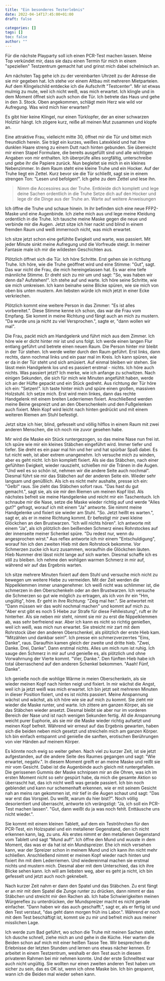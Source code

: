 ```yaml
---
title: "Ein besonderes Testerlebnis"
date: 2022-04-14T17:45:00+01:00
draft: false

categories: []
tags: []
toc: false
author: ""
---
```

Für die nächste Playparty soll ich einen PCR-Test machen lassen. Meine Top verkündet mir, dass sie dazu einen Termin für mich in einem "speziellen" Testzentrum gemacht hat und grinst mich dabei schelmisch an.

Am nächsten Tag gehe ich zu der vereinbarten Uhrzeit zu der Adresse die sie mir gegeben hat. Ich stehe vor einem Altbau mit mehreren Mietparteien. Auf dem Klingelschild entdecke ich die Aufschrift "Testcenter". Mir ist etwas mulmig zu mute, weil ich nicht weiß, was mich erwartet. Ich klingle und in dem Moment öffnet sich auch schon die Tür. Ich betrete das Haus und gehe in den 3. Stock. Oben angekommen, schlägt mein Herz wie wild vor Aufregung. Was wird mich hier erwarten?

Es gibt hier keine Klingel, nur einen Türklopfer, der an einer schwarzen Holztür hängt. Ich zögere kurz, reiße all meinen Mut zusammen und klopfe an.

Eine attraktive Frau, vielleicht mitte 30, öffnet mir die Tür und bittet mich freundlich herein. Sie trägt ein kurzes, weißes Latexkleid und hat ihre dunklen Haare streng zu einem Dutt nach hinten gebunden. Sie überreicht mir einen Stapel Formulare, die bereits ausgefüllt sind und alle wichtigen Angaben von mir enthalten. Ich überprüfe alles sorgfältig, unterschreibe und gebe ihr die Papiere zurück. Nun begleitet sie mich in ein kleines Nebenzimmer. In dem Raum steht eine kleine Truhe und ein Hocker. Auf der Truhe liegt ein Zettel. Kurz bevor sie die Tür schließt, sagt sie in einem strengen Ton: "Lesen und befolgen!". Ich gehe zu dem Zettel und lese ihn.

> Nimm die Accesoires aus der Truhe.
> Entkleide dich komplett und lege deine Sachen ordentlich in die Truhe
> Setze dich auf den Hocker und lege dir die Dinge aus der Truhe an.
> Warte auf weitere Anweisungen

Ich öffne die Truhe und schaue hinein. In ihr befinden sich eine neue FFP2-Maske und eine Augenbinde. Ich ziehe mich aus und lege meine Kleidung ordentlich in die Truhe. Ich tausche meine Maske gegen die neue und verbinde mir die Augen. Jetzt sitze ich hier nackt und blind in einem fremden Raum und weiß immernoch nicht, was mich erwartet.

Ich sitze jetzt schon eine gefühlte Ewigkeit und warte, was passiert. Mit jeder Minute sinkt meine Aufregung und die Vorfreude steigt. In meiner Fantasie male ich mir die wildesten Geschichten aus.

Plötzlich öffnet sich die Tür. Ich höre Schritte. Erst gehen sie in richtung Truhe. Ich höre, wie die Truhe geöffnet wird und eine Stimme: "Gut", sagt. Das war nicht die Frau, die mich hereingelassen hat. Es war eine tiefe männliche Stimme. Er dreht sich zu mir um und sagt: "So, was haben wir denn da? Aufstehen!". Ich stehe auf und warte. Ich höre seine Schritte, wie sie mich umkreisen. Ich kann beinahe seine Blicke spüren, wie sie mich von oben bis unten mustern. Am liebsten würde ich mich jetzt in einer Ecke verkriechen.

Plötzlich kommt eine weitere Person in das Zimmer: "Es ist alles vorbereitet.". Diese Stimme kenne ich schon, das war die Frau vom Empfang. Sie kommt in meine Richtung und fängt auch an mich zu mustern. "Da wurde uns ja nicht zu viel Versprochen.", sagte er, "dann wollen wir mal".

Die Frau, packt mich am Handgelenk und führt mich aus dem Zimmer. Ich höre wie er dicht hinter mir ist und uns folgt. Ich werde einen langen Flur entlang geführt und betrete einen neuen Raum. Die Person hinter mir bleibt in der Tür stehen. Ich werde weiter durch den Raum geführt. Erst links, dann rechts, dann nochmal links und ein paar mal im Kreis. Ich kann spüren, wie er da in der Tür steht und sich amüsiert. Auf einmal bleiben wir stehen. Sie lässt mein Handgelenk los und es passiert erstmal - nichts. Ich höre auch nichts. Was passiert jetzt? Ich merke, wie ich anfange zu schwitzen. Nach einigen Sekunden, die sich für mich wie Minuten angefühlt haben, werde ich an der Hüfte gepackt und ein Stück gedreht. Aus richtung der Tür höre ich ein: "Setzen!". Ich taste hinter mich und spüre einen großen, massiven Holzstuhl. Ich setze mich. Erst wird mein linkes, dann das rechte Handgelenk mit einem breiten Lederriemen fixiert. Anschließend werden meine Beine gespreizt und an den Oberschenkeln und den Fußgelenken auch fixiert. Mein Kopf wird leicht nach hinten gedrückt und mit einem weiteren Riemen am Stuhl befestigt.

Jetzt sitze ich hier, blind, gefesselt und völlig hilflos in einem Raum mit zwei anderen Menschen, die ich noch nie zuvor gesehen habe.

Mir wird die Maske ein Stück runtergezogen, so das meine Nase nun frei ist. Ich spüre wie mir ein kleines Stäbchen eingeführt wird. Immer tiefer und tiefer. Sie dreht es ein paar mal hin und her und hat spürbar Spaß dabei. Es tut nicht weh, ist aber extrem unangenehm. Ich versuche mich zu winden, aber es geht nicht. Ich bin komplett fixiert. Als sie das Stäbchen, nach einer gefühlten Ewigkeit, wieder rauszieht, schießen mir die Tränen in die Augen. "Und weil es so schön ist, nehmen wir die andere Seite auch nochmal". Diesmal führt sie mir das Stäbchen auf der anderen Seite ein. Wieder sehr langsam und genüßlich. Als ich es nicht mehr aushalte, presse ich ein: "Gelb!" raus. Sie zieht das Stäbchen sofort raus. "Das hast du gut gemacht.", sagt sie, als sie mir den Riemen um meinen Kopf löst. Als nächstes befreit sie meine Handgelenke und reicht mir ein Taschentuch. Ich schnaube mir die Nase, setze die Maske wieder richtig auf und werde "Alles gut?" gefragt, worauf ich mit einem "Ja" antworte. Sie nimmt meine Handgelenke und fixiert sie wieder am Stuhl. "So. Jetzt heißt es warten.", sagt er, als er in meine Richtung kommt. Er befestigt mir zwei kleine Glöckchen an den Brustwarzen. "Ich will nichts hören". Ich antworte mit einem "Ja", als ich plötzlich den beißenden Schmerz eines Rohrstockes auf der innenseite meiner Schenkel spüre. "Du redest nur, wenn du angesprochen wirst." Aus reflex antworte ich mir einem "Entschuldigung", worauf hin ich den zweiten Hieb mit dem Rohrstock bekomme. Vor Schmerzen zucke ich kurz zusammen, woraufhin die Glöckchen läuten. Hieb Nummer drei lässt nicht lange auf sich warten. Diesmal schaffe ich es still zu bleiben. Ich nehme den wohligen warmen Schmerz in mir auf, während wir auf das Ergebnis warten.

Ich sitze mehrere Minuten fixiert auf dem Stuhl und versuche mich nicht zu bewegen um weitere Hiebe zu vermeiden. Mit der Zeit werden die Nippelklemmen immer unangenehmer. Ich weiß nicht was schlimmer ist, die schmerzen in den Oberschenkeln oder an den Brustwarzen. Ich versuche die Schmerzen so gut wie möglich zu ertragen, als ich von ihr ein "Hm, ungültig", höre. Er geht in ihre Richtung: "Zeig mal her.". Sie antwortet mit "Dann müssen wir das wohl nochmal machen" und kommt auf mich zu. "Aber erst gibt es noch 5 Hiebe zur Strafe für diese Fehlleistung", ruft er ihr hinterher. Als sie neben mir steht, nimmt sie mir zu erst die Nippelklemmen ab, was sehr berfreiend war. Aber ich kann es nicht so richtig genießen, weil ich weiß, was mich nun erwartet. Sie streicht mir zart mit dem Rohrstock über den anderen Oberschenkel, als plötzlich der erste Hieb kam. "Mitzählen und dankbar sein!". Ich presse ein schmerzverzerrtes "Eins, Danke", raus. Daraufhin kamen gleich der zweite und dritte hieb. "Zwei, Danke. Drei, Danke". Dann erstmal nichts. Alles um mich rum ist ruhig. Ich sauge den Schmerz in mir auf und genieße es, als plötzlich und ohne Vorwahrnung der Vierte kommt. "Vier, Danke.". Den fünften Hieb habe ich total überraschend auf den anderen Schenkel bekommen. "Aaah! Fünf, Danke".

Ich genieße noch die wohlige Wärme in meien Oberschenkeln, als sie wieder meinen Kopf nach hinten neigt und fixiert. In mir wächst die Angst, weil ich ja jetzt weiß was mich erwartet. Ich bin jetzt seit mehreren Minuten in dieser Position fixiert, und es ist nichts passiert. Meine Anspannung wächst und wächst, als ich höre wie sie auf mich zu kommt. Sie zieht mir wieder die Maske runter, und warte. Ich zittere am ganzen Körper, als sie das Stäbchen wieder ansetzt. Diesmal bleibt sie aber nur im vorderen Bereich der Nase und ist nach wenigen Sekunden fertig. All die Anspannung weicht purer Euphorie, als sie mir die Maske wieder richtig aufsetzt und meinen Kopf befreit. Während wir erneut auf das Ergebnis gewarten, haben sich die beiden neben mich gesetzt und streicheln mich am ganzen Körper. Ich bin einfach entspannt und genieße die sanften, erotischen Berührungen von vier Händen auf meinem Körper.

Es könnte noch ewig so weiter gehen. Nach viel zu kurzer Zeit, ist sie jetzt aufgestanden, auf die andere Seite des Raumes gegangen und sagt: "Wie erwartet, negativ.". In diesem Moment greift er an meine Maske und reißt sie mir vom Gesicht. Dabei ist die Augenbinde auch gleich mit runtergefallen. Die gerissenen Gummis der Maske schnipsen mir an die Ohren, was ich im ersten Moment nicht so sehr gespürt habe, da mich die gesamte Aktion so überrascht hat, das ich nicht weiß was gerade passiert. Ich bin noch geblendet und kann nur schemenhaft erkennen, wie er mit seinem Gesicht nah an meins ran gekommen ist, mir tief in die Augen schaut und sagt: "Das war erst das Vorspiel. Du weißt, warum du hier bist?". Noch völlig desorientiert und überrascht, antworte ich verängstigt: "Ja, ich soll ein PCR-Test machen lassen". "Gut, dann weißt du ja was noch fehlt. Enttäusche uns nicht wieder.".

Sie kommt mit einem kleinen Tablett, auf dem ein Teströhrchen für den PCR-Test, ein Holzspatel und ein metallener Gegenstand, den ich nicht erkennen kann, lag, zu uns. Als erstes nimmt er den metallenen Gegenstand vom Tablett und sagt "Mund auf!". Ich öffne den Mund und wusste in dem Moment, das was er da hat ist ein Mundspreizer. Ehe ich mich versehen kann, war der Spreizer schon in meinem Mund und ich kann ihn nicht mehr schließen. Anschließend nimmt er meinen Kopf wieder nach hinten und fixiert ihn mit dem Lederriemen. Und wiedereinmal machen sie erstmal nichts und mustern mich. Diesmal aber mit dem Unterschied, das ich ihre Blicke sehen kann. Ich will am liebsten weg, aber es geht ja nicht, ich bin gefesselt und jetzt auch noch geknebelt.

Nach kurzer Zeit nahm er dann den Spatel und das Stäbchen. Zu erst fängt er an mir mit dem Spatel die Zunge runter zu drücken, dann nimmt er das Stäbchen und streicht mir den Rachen ab. Ich habe Schwierigkeiten meinen Würgereflex zu unterdrücken, der Mundspreizer macht es nicht gerade einfacher. "Dann haben wir das auch geschafft.", sagt er, als er fertig ist und den Test verstaut, "das geht dann morgen früh ins Labor.". Während er noch mit dem Test beschäftigt ist, kommt sie zu mir und befreit mich aus meiner misslichen Lage.

Ich werde zum Bad geführt, wo schon die Truhe mit meinen Sachen steht. Ich dusche schnell, ziehe mich an und gehe in die Küche. Hier warten die Beiden schon auf mich mit einer heißen Tasse Tee. Wir besprechen die Erlebnisse der letzten Stunden und lernen uns etwas nächer kennen. Er arbeitet in einem Testzentrum, weshalb er den Test auch in diesem privateren Rahmen bei mir nehmen konnte. Und der erste Schnelltest war auch nicht ungültig. Sie wollten nur einen zweiten anderen Test haben um sicher zu sein, das es OK ist, wenn ich ohne Maske bin. Ich bin gespannt, wann ich die Beiden mal wieder sehen kann.
